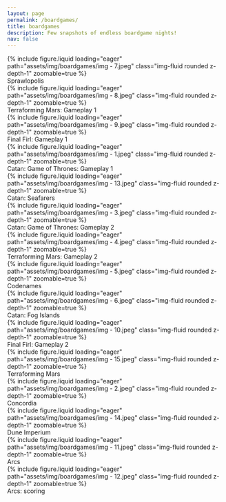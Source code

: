 ```yaml
---
layout: page
permalink: /boardgames/
title: boardgames
description: Few snapshots of endless boardgame nights!
nav: false
---
```


<div class="row mt-3">
    <div class="col-sm mt-3 mt-md-0">
        {% include figure.liquid loading="eager" path="assets/img/boardgames/img - 7.jpeg" class="img-fluid rounded z-depth-1" zoomable=true %}
        <div class="caption">
            Sprawlopolis
        </div>
    </div>
    <div class="col-sm mt-3 mt-md-0">
        {% include figure.liquid loading="eager" path="assets/img/boardgames/img - 8.jpeg" class="img-fluid rounded z-depth-1" zoomable=true %}
        <div class="caption">
            Terraforming Mars: Gameplay 1
        </div>
    </div>
    <div class="col-sm mt-3 mt-md-0">
        {% include figure.liquid loading="eager" path="assets/img/boardgames/img - 9.jpeg" class="img-fluid rounded z-depth-1" zoomable=true %}
        <div class="caption">
            Final Firl: Gameplay 1
        </div>
    </div>
</div>
<div class="row mt-3">
    <div class="col-sm mt-3 mt-md-0">
        {% include figure.liquid loading="eager" path="assets/img/boardgames/img - 1.jpeg" class="img-fluid rounded z-depth-1" zoomable=true %}
        <div class="caption">
            Catan: Game of Thrones: Gameplay 1
        </div>
    </div>
    <div class="col-sm mt-3 mt-md-0">
        {% include figure.liquid loading="eager" path="assets/img/boardgames/img - 13.jpeg" class="img-fluid rounded z-depth-1" zoomable=true %}
        <div class="caption">
            Catan: Seafarers
        </div>
    </div>
    <div class="col-sm mt-3 mt-md-0">
        {% include figure.liquid loading="eager" path="assets/img/boardgames/img - 3.jpeg" class="img-fluid rounded z-depth-1" zoomable=true %}
        <div class="caption">
            Catan: Game of Thrones: Gameplay 2
        </div>
    </div>
</div>
<div class="row mt-3">
    <div class="col-sm mt-3 mt-md-0">
        {% include figure.liquid loading="eager" path="assets/img/boardgames/img - 4.jpeg" class="img-fluid rounded z-depth-1" zoomable=true %}
        <div class="caption">
            Terraforming Mars: Gameplay 2
        </div>
    </div>
    <div class="col-sm mt-3 mt-md-0">
        {% include figure.liquid loading="eager" path="assets/img/boardgames/img - 5.jpeg" class="img-fluid rounded z-depth-1" zoomable=true %}
        <div class="caption">
            Codenames
        </div>
    </div>
    <div class="col-sm mt-3 mt-md-0">
        {% include figure.liquid loading="eager" path="assets/img/boardgames/img - 6.jpeg" class="img-fluid rounded z-depth-1" zoomable=true %}
        <div class="caption">
            Catan: Fog Islands
        </div>
    </div>
</div>
<div class="row mt-3">
    <div class="col-sm mt-3 mt-md-0">
        {% include figure.liquid loading="eager" path="assets/img/boardgames/img - 10.jpeg" class="img-fluid rounded z-depth-1" zoomable=true %}
        <div class="caption">
            Final Firl: Gameplay 2
        </div>
    </div>
    <div class="col-sm mt-3 mt-md-0">
        {% include figure.liquid loading="eager" path="assets/img/boardgames/img - 15.jpeg" class="img-fluid rounded z-depth-1" zoomable=true %}
        <div class="caption">
            Terraforming Mars
        </div>
    </div>
    <div class="col-sm mt-3 mt-md-0">
        {% include figure.liquid loading="eager" path="assets/img/boardgames/img - 2.jpeg" class="img-fluid rounded z-depth-1" zoomable=true %}
        <div class="caption">
            Concordia
        </div>
    </div>
</div>
<div class="row mt-3">
    <div class="col-sm mt-3 mt-md-0">
        {% include figure.liquid loading="eager" path="assets/img/boardgames/img - 14.jpeg" class="img-fluid rounded z-depth-1" zoomable=true %}
        <div class="caption">
            Dune Imperium
        </div>
    </div>
    <div class="col-sm mt-3 mt-md-0">
        {% include figure.liquid loading="eager" path="assets/img/boardgames/img - 11.jpeg" class="img-fluid rounded z-depth-1" zoomable=true %}
        <div class="caption">
            Arcs
        </div>
    </div>
    <div class="col-sm mt-3 mt-md-0">
        {% include figure.liquid loading="eager" path="assets/img/boardgames/img - 12.jpeg" class="img-fluid rounded z-depth-1" zoomable=true %}
        <div class="caption">
            Arcs: scoring
        </div>
    </div>
</div>
